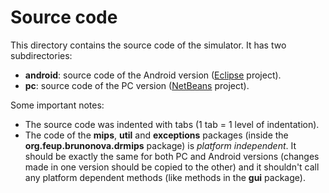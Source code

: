 Source code
===========

This directory contains the source code of the simulator.
It has two subdirectories:

* **android**: source code of the Android version ([Eclipse][ec] project).
* **pc**: source code of the PC version ([NetBeans][nb] project).

Some important notes:

* The source code was indented with tabs (1 tab = 1 level of indentation).
* The code of the **mips**, **util** and **exceptions** packages (inside the
  **org.feup.brunonova.drmips** package) is *platform independent*.
  It should be exactly the same for both PC and Android versions (changes made
  in one version should be copied to the other) and it shouldn't call any
  platform dependent methods (like methods in the **gui** package).

[nb]: http://netbeans.org/ "NetBeans IDE"
[ec]: http://www.eclipse.org/ "Eclipse IDE"
